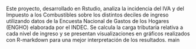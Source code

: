 Este proyecto, desarrollado en Rstudio, analiza la incidencia del IVA y del Impuesto a los Combustibles sobre los distintos deciles de ingreso utilizando datos de la Encuesta Nacional de Gastos de los Hogares (ENGHO) elaborada por el INDEC. Se calcula la carga tributaria relativa a cada nivel de ingreso y se presentan visualizaciones en gráficos realizados con R-markdown para una mejor interpretación de los resultados.
main

